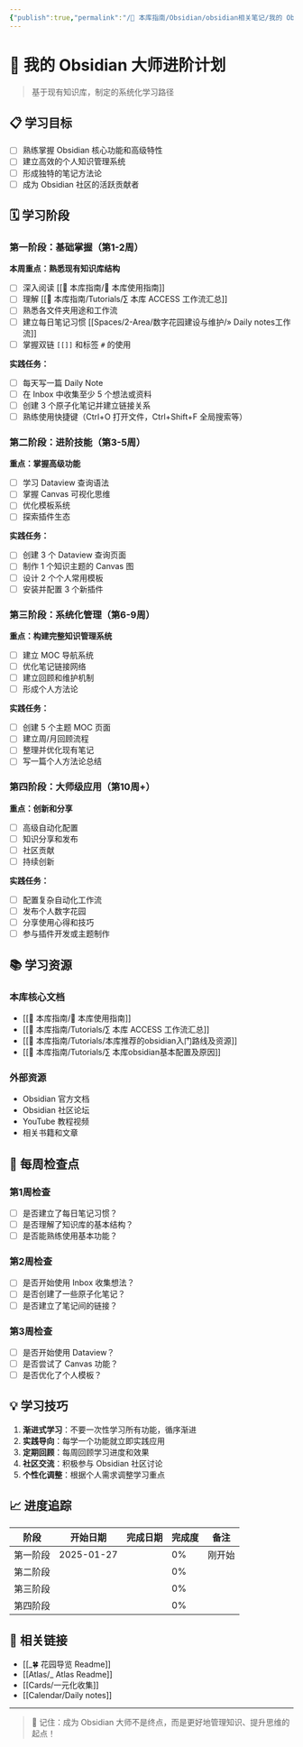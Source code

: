 ```yaml
---
{"publish":true,"permalink":"/🧰 本库指南/Obsidian/obsidian相关笔记/我的 Obsidian 大师进阶计划.md","title":"我的 Obsidian 大师进阶计划","created":"2025-01-27","modified":"2025-01-27","published":"2025-07-07T17:10:24.412+08:00","tags":["obsidian","学习计划","个人成长"],"cssclasses":""}
---
```



# 🎯 我的 Obsidian 大师进阶计划

> 基于现有知识库，制定的系统化学习路径

## 📋 学习目标

- [ ] 熟练掌握 Obsidian 核心功能和高级特性
- [ ] 建立高效的个人知识管理系统
- [ ] 形成独特的笔记方法论
- [ ] 成为 Obsidian 社区的活跃贡献者

## 🗓️ 学习阶段

### 第一阶段：基础掌握（第1-2周）

**本周重点：熟悉现有知识库结构**

- [ ] 深入阅读 [[🧰 本库指南/🧰 本库使用指南]]
- [ ] 理解 [[🧰 本库指南/Tutorials/∑ 本库 ACCESS 工作流汇总]]
- [ ] 熟悉各文件夹用途和工作流
- [ ] 建立每日笔记习惯 [[Spaces/2-Area/数字花园建设与维护/» Daily notes工作流]]
- [ ] 掌握双链 `[[]]` 和标签 `#` 的使用

**实践任务：**
- [ ] 每天写一篇 Daily Note
- [ ] 在 Inbox 中收集至少 5 个想法或资料
- [ ] 创建 3 个原子化笔记并建立链接关系
- [ ] 熟练使用快捷键（Ctrl+O 打开文件，Ctrl+Shift+F 全局搜索等）

### 第二阶段：进阶技能（第3-5周）

**重点：掌握高级功能**

- [ ] 学习 Dataview 查询语法
- [ ] 掌握 Canvas 可视化思维
- [ ] 优化模板系统
- [ ] 探索插件生态

**实践任务：**
- [ ] 创建 3 个 Dataview 查询页面
- [ ] 制作 1 个知识主题的 Canvas 图
- [ ] 设计 2 个个人常用模板
- [ ] 安装并配置 3 个新插件

### 第三阶段：系统化管理（第6-9周）

**重点：构建完整知识管理系统**

- [ ] 建立 MOC 导航系统
- [ ] 优化笔记链接网络
- [ ] 建立回顾和维护机制
- [ ] 形成个人方法论

**实践任务：**
- [ ] 创建 5 个主题 MOC 页面
- [ ] 建立周/月回顾流程
- [ ] 整理并优化现有笔记
- [ ] 写一篇个人方法论总结

### 第四阶段：大师级应用（第10周+）

**重点：创新和分享**

- [ ] 高级自动化配置
- [ ] 知识分享和发布
- [ ] 社区贡献
- [ ] 持续创新

**实践任务：**
- [ ] 配置复杂自动化工作流
- [ ] 发布个人数字花园
- [ ] 分享使用心得和技巧
- [ ] 参与插件开发或主题制作

## 📚 学习资源

### 本库核心文档
- [[🧰 本库指南/🧰 本库使用指南]]
- [[🧰 本库指南/Tutorials/∑ 本库 ACCESS 工作流汇总]]
- [[🧰 本库指南/Tutorials/本库推荐的obsidian入门路线及资源]]
- [[🧰 本库指南/Tutorials/∑ 本库obsidian基本配置及原因]]

### 外部资源
- Obsidian 官方文档
- Obsidian 社区论坛
- YouTube 教程视频
- 相关书籍和文章

## 🎯 每周检查点

### 第1周检查
- [ ] 是否建立了每日笔记习惯？
- [ ] 是否理解了知识库的基本结构？
- [ ] 是否能熟练使用基本功能？

### 第2周检查
- [ ] 是否开始使用 Inbox 收集想法？
- [ ] 是否创建了一些原子化笔记？
- [ ] 是否建立了笔记间的链接？

### 第3周检查
- [ ] 是否开始使用 Dataview？
- [ ] 是否尝试了 Canvas 功能？
- [ ] 是否优化了个人模板？

## 💡 学习技巧

1. **渐进式学习**：不要一次性学习所有功能，循序渐进
2. **实践导向**：每学一个功能就立即实践应用
3. **定期回顾**：每周回顾学习进度和效果
4. **社区交流**：积极参与 Obsidian 社区讨论
5. **个性化调整**：根据个人需求调整学习重点

## 📈 进度追踪

| 阶段 | 开始日期 | 完成日期 | 完成度 | 备注 |
|------|----------|----------|--------|------|
| 第一阶段 | 2025-01-27 |  | 0% | 刚开始 |
| 第二阶段 |  |  | 0% |  |
| 第三阶段 |  |  | 0% |  |
| 第四阶段 |  |  | 0% |  |

## 🔗 相关链接

- [[_🍀 花园导览 Readme]]
- [[Atlas/_ Atlas Readme]]
- [[Cards/一元化收集]]
- [[Calendar/Daily notes]]

---

> 💪 记住：成为 Obsidian 大师不是终点，而是更好地管理知识、提升思维的起点！ 